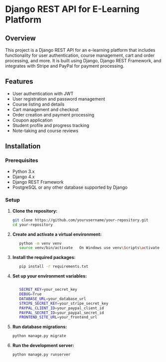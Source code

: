 # Django REST API for E-Learning Platform

## Overview

This project is a Django REST API for an e-learning platform that includes functionality for user authentication, course management, cart and order processing, and more. It is built using Django, Django REST Framework, and integrates with Stripe and PayPal for payment processing.

## Features

- User authentication with JWT
- User registration and password management
- Course listing and details
- Cart management and checkout
- Order creation and payment processing
- Coupon application
- Student profile and progress tracking
- Note-taking and course reviews

## Installation

### Prerequisites

- Python 3.x
- Django 4.x
- Django REST Framework
- PostgreSQL or any other database supported by Django

### Setup

1. **Clone the repository:**

   ```bash
   git clone https://github.com/yourusername/your-repository.git
   cd your-repository
2. **Create and activate a virtual environment:**

   ```bash
      python -m venv venv
      source venv/bin/activate   On Windows use venv\Scripts\activate

3. **Install the required packages:**

   ```bash
      pip install -r requirements.txt

4. **Set up your environment variables:**
   ```bash

      SECRET_KEY=your_secret_key
      DEBUG=True
      DATABASE_URL=your_database_url
      STRIPE_SECRET_KEY=your_stripe_secret_key
      PAYPAL_CLIENT_ID=your_paypal_client_id
      PAYPAL_SECRET_ID=your_paypal_secret_id
      FRONTEND_SITE_URL=your_frontend_url

5. **Run database migrations:**

    ```bash
    python manage.py migrate

6. **Run the development server:**

    ```bash
    python manage.py runserver
